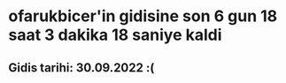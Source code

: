 # ofarukbicer'in gidisine son 6 gun 18 saat 3 dakika 18 saniye kaldi

## Gidis tarihi: 30.09.2022 :(